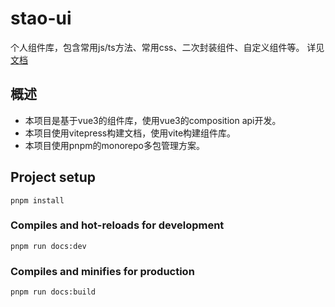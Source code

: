# stao-ui
个人组件库，包含常用js/ts方法、常用css、二次封装组件、自定义组件等。
详见[文档](https://wansongtao.github.io/stao-ui/)

## 概述
- 本项目是基于vue3的组件库，使用vue3的composition api开发。
- 本项目使用vitepress构建文档，使用vite构建组件库。
- 本项目使用pnpm的monorepo多包管理方案。

## Project setup
```
pnpm install
```

### Compiles and hot-reloads for development
```
pnpm run docs:dev
```

### Compiles and minifies for production
```
pnpm run docs:build
```
